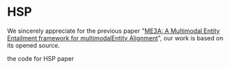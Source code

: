 # HSP
We sincerely appreciate for the previous paper "[ME3A: A Multimodal Entity Entailment framework for multimodalEntity Alignment](https://github.com/OreOZhao/ME3A)", our work is based on its opened source. 

the code for HSP paper
